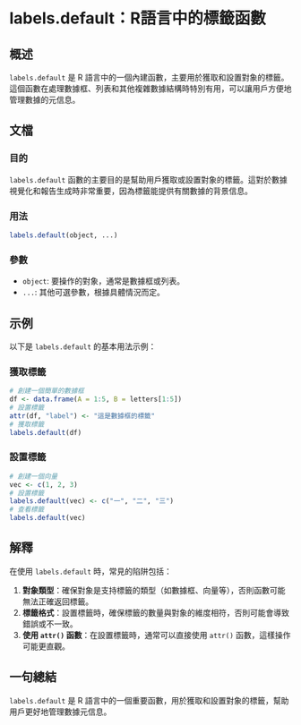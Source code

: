 <!--
Meta Description: # labels.default：R語言中的標籤函數 ## 概述 `labels.default` 是 R 語言中的一個內建函數，主要用於獲取和設置對象的標籤。這個函數在處理數據框、列表和其他複雜數據結構時特別有用，可以讓用戶方便地管理數據的元信息。 ## 文檔 ### 目的 `labels.def...
Meta Keywords: labels, default, 設置標籤, attr, vec
-->

# labels.default：R語言中的標籤函數

## 概述
`labels.default` 是 R 語言中的一個內建函數，主要用於獲取和設置對象的標籤。這個函數在處理數據框、列表和其他複雜數據結構時特別有用，可以讓用戶方便地管理數據的元信息。

## 文檔
### 目的
`labels.default` 函數的主要目的是幫助用戶獲取或設置對象的標籤。這對於數據視覺化和報告生成時非常重要，因為標籤能提供有關數據的背景信息。

### 用法
```R
labels.default(object, ...)
```

### 參數
- `object`: 要操作的對象，通常是數據框或列表。
- `...`: 其他可選參數，根據具體情況而定。

## 示例
以下是 `labels.default` 的基本用法示例：

### 獲取標籤
```R
# 創建一個簡單的數據框
df <- data.frame(A = 1:5, B = letters[1:5])
# 設置標籤
attr(df, "label") <- "這是數據框的標籤"
# 獲取標籤
labels.default(df)
```

### 設置標籤
```R
# 創建一個向量
vec <- c(1, 2, 3)
# 設置標籤
labels.default(vec) <- c("一", "二", "三")
# 查看標籤
labels.default(vec)
```

## 解釋
在使用 `labels.default` 時，常見的陷阱包括：
1. **對象類型**：確保對象是支持標籤的類型（如數據框、向量等），否則函數可能無法正確返回標籤。
2. **標籤格式**：設置標籤時，確保標籤的數量與對象的維度相符，否則可能會導致錯誤或不一致。
3. **使用 `attr()` 函數**：在設置標籤時，通常可以直接使用 `attr()` 函數，這樣操作可能更直觀。

## 一句總結
`labels.default` 是 R 語言中的一個重要函數，用於獲取和設置對象的標籤，幫助用戶更好地管理數據元信息。